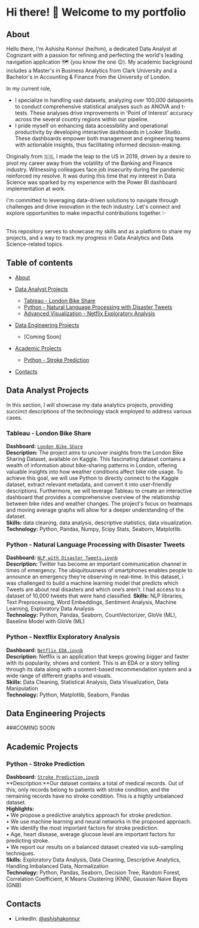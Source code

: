 # Hi there! 👋 Welcome to my portfolio

## About

Hello there, I'm Ashisha Konnur (he/him), a dedicated Data Analyst at Cognizant with a passion for refining and perfecting the world's leading navigation application 🗺️ (you know the one 😉). My academic background includes a Master's in Business Analytics from Clark University and a Bachelor's in Accounting & Finance from the University of London.

In my current role,
- I specialize in handling vast datasets, analyzing over 100,000 datapoints to conduct comprehensive statistical analyses such as ANOVA and t-tests. These analyses drive improvements in 'Point of Interest' accuracy across the several country regions within our pipeline.
- I pride myself on enhancing data accessibility and operational productivity by developing interactive dashboards in Looker Studio. These dashboards empower both management and engineering teams with actionable insights, thus facilitating informed decision-making.

Originally from 🇸🇬, I made the leap to the US in 2019, driven by a desire to pivot my career away from the volatility of the Banking and Finance industry. Witnessing colleagues face job insecurity during the pandemic reinforced my resolve. It was during this time that my interest in Data Science was sparked by my experience with the Power BI dashboard implementation at work.

I'm committed to leveraging data-driven solutions to navigate through challenges and drive innovation in the tech industry. Let's connect and explore opportunities to make impactful contributions together.✨

<br>
This repository serves to showcase my skills and as a platform to share my projects, and a way to track my progress in Data Analytics and Data Science-related topics.  
<br>
  

## Table of contents
- [About](#About)
- [Data Analyst Projects](#Data-Analyst-projects)
	+ [Tableau - London Bike Share](#Tableau-London-Bike-Share)
 	+ [Python - Natural Language Processing with Disaster Tweets](#Python-Natural-Language-Processing-with-Disaster-Tweets)
  	+ [Advanced Visualization - Netflix Exploratory Analysis](#Netlix-Netflix-Exploratory-Analysis)	

- [Data Engineering Projects](#Data-Engineering-projects)
	+ [Coming Soon]
- [Academic Projects](#Academic-projects)
	+ [Python - Stroke Prediction](#Python-Stroke-Prediction)
- [Contacts](#Contacts)

## Data Analyst Projects
In this section, I will showcase my data analytics projects, providing succinct descriptions of the technology stack employed to address various cases.

### Tableau - London Bike Share
**Dashboard:** [`London Bike Share`](https://github.com/ashishakonnur/Tableau-Dashboard)    
**Description:** The project aims to uncover insights from the London Bike Sharing Dataset, available on Kaggle. This fascinating dataset contains a wealth of information about bike-sharing patterns in London, offering valuable insights into how weather conditions affect bike ride usage. To achieve this goal, we will use Python to directly connect to the Kaggle dataset, extract relevant metadata, and convert it into user-friendly descriptions. Furthermore, we will leverage Tableau to create an interactive dashboard that provides a comprehensive overview of the relationship between bike rides and weather changes. The project's focus on heatmaps and moving average graphs will allow for a deeper understanding of the dataset.<br>
**Skills:** data cleaning, data analysis, descriptive statistics, data visualization.<br>
**Technology:** Python, Pandas, Numpy, Scipy Stats, Seaborn, Matplotlib.  

### Python - Natural Language Processing with Disaster Tweets
**Dashboard:** [`NLP with Disaster Tweets.ipynb`](https://github.com/ashishakonnur/NLPPython/blob/main/Natural%20Language%20Processing%20with%20Disaster%20Tweets.ipynb) <br>
**Description:** Twitter has become an important communication channel in times of emergency. The ubiquitousness of smartphones enables people to announce an emergency they’re observing in real-time. 
In this dataset, i was challenged to build a machine learning model that predicts which Tweets are about real disasters and which one’s aren’t. I had access to a dataset of 10,000 tweets that were hand classified.
**Skills:** NLP libraries, Text Preprocessing, Word Embeddings, Sentiment Analysis, Machine Learning, Exploratory Data Analysis<br>
**Technology:** Python, Pandas, Seaborn, CountVectorizer, GloVe (ML), Baseline Model with GloVe (ML)

### Python - Nextflix Exploratory Analysis
**Dashboard:** [`Netflix EDA.ipynb`](https://github.com/ashishakonnur/Netflix-EDA/blob/main/Nextflix_Visualization.ipynb) <br>
**Description:** Netflix is an application that keeps growing bigger and faster with its popularity, shows and content. This is an EDA or a story telling through its data along with a content-based recommendation system and a wide range of different graphs and visuals. <br>
**Skills:** Data Cleaning, Statistical Analysis, Data Visualization, Data Manipulation <br>
**Technology:** Python, Matplotlib, Seaborn, Pandas

## Data Engineering Projects
###COMING SOON

## Academic Projects

### Python - Stroke Prediction
**Dashboard:** [`Stroke Prediction.ipynb`](https://github.com/ashishakonnur/NLPPython/blob/main/Natural%20Language%20Processing%20with%20Disaster%20Tweets.ipynb) <br>
**Description:**Our dataset contains a total of  medical records. Out of this, only  records belong to patients with stroke condition, and the remaining  records have no stroke condition. This is a highly unbalanced dataset.<br>
**Highlights:** <br>
	• We propose a predictive analytics approach for stroke prediction.<br>
	• We use machine learning and neural networks in the proposed approach.<br>
	• We identify the most important factors for stroke prediction.<br>
	• Age, heart disease, average glucose level are important factors for predicting stroke.<br>
	• We report our results on a balanced dataset created via sub-sampling techniques.<br>
**Skills:** Exploratory Data Analysis, Data Cleaning, Descriptive Analytics, Handling Imbalanced Data, Normalization <br>
**Technology:** Python, Pandas, Seaborn, Decision Tree, Random Forest, Correlation Coefficient, K Means Clustering (KNN), Gaussian Naive Bayes (GNB)

## Contacts
- LinkedIn: [@ashishakonnur](https://www.linkedin.com/in/ashishakonnur)
